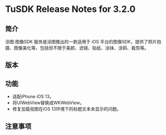 # TuSDK Release Notes for 3.2.0

## 简介

涂图·图像SDK 服务是涂图推出的一款适用于 iOS 平台的图像SDK，提供了照片拍摄、图像美化等，包括但不限于美颜、滤镜、贴纸、涂抹、涂鸦、裁剪等。

## 版本



## 功能

* 适配iPhone iOS 13。
* 将UIWebView替换成WKWebView。
* 修复加载视图在iOS 13环境下的标题文本未显示的问题。
## 注意事项